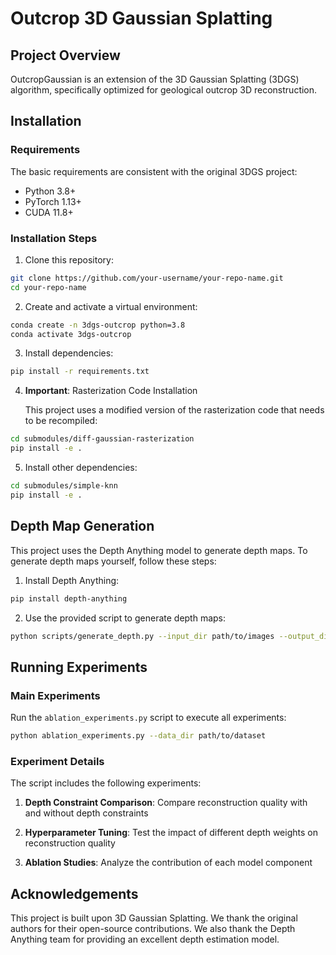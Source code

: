 

# Outcrop 3D Gaussian Splatting

## Project Overview

OutcropGaussian is an extension of the 3D Gaussian Splatting (3DGS) algorithm, specifically optimized for geological outcrop 3D reconstruction.

## Installation

### Requirements

The basic requirements are consistent with the original 3DGS project:

- Python 3.8+
- PyTorch 1.13+
- CUDA 11.8+

### Installation Steps

1. Clone this repository:
```bash
git clone https://github.com/your-username/your-repo-name.git
cd your-repo-name
```

2. Create and activate a virtual environment:
```bash
conda create -n 3dgs-outcrop python=3.8
conda activate 3dgs-outcrop
```

3. Install dependencies:
```bash
pip install -r requirements.txt
```

4. **Important**: Rasterization Code Installation
   
   This project uses a modified version of the rasterization code that needs to be recompiled:
```bash
cd submodules/diff-gaussian-rasterization
pip install -e .
```

5. Install other dependencies:
```bash
cd submodules/simple-knn
pip install -e .
```

## Depth Map Generation

This project uses the Depth Anything model to generate depth maps. To generate depth maps yourself, follow these steps:

1. Install Depth Anything:
```bash
pip install depth-anything
```

2. Use the provided script to generate depth maps:
```bash
python scripts/generate_depth.py --input_dir path/to/images --output_dir path/to/depth_maps
```

## Running Experiments

### Main Experiments

Run the `ablation_experiments.py` script to execute all experiments:

```bash
python ablation_experiments.py --data_dir path/to/dataset
```

### Experiment Details

The script includes the following experiments:

1. **Depth Constraint Comparison**: Compare reconstruction quality with and without depth constraints


2. **Hyperparameter Tuning**: Test the impact of different depth weights on reconstruction quality


3. **Ablation Studies**: Analyze the contribution of each model component



## Acknowledgements

This project is built upon 3D Gaussian Splatting. We thank the original authors for their open-source contributions. We also thank the Depth Anything team for providing an excellent depth estimation model.